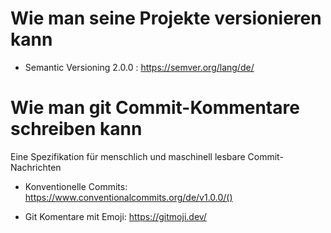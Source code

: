 # Wie man seine Projekte versionieren kann
* Semantic Versioning 2.0.0 : https://semver.org/lang/de/

# Wie man git Commit-Kommentare schreiben kann

Eine Spezifikation für menschlich und maschinell lesbare Commit-Nachrichten


* Konventionelle Commits: https://www.conventionalcommits.org/de/v1.0.0/()


* Git Komentare mit Emoji: https://gitmoji.dev/
